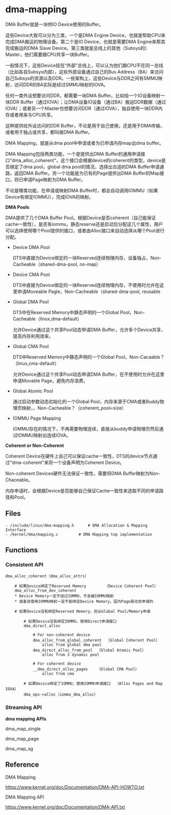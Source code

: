 # dma-mapping

DMA Buffer就是一块供IO Device使用的Buffer。

这些Device大致可以分为三类，一个是DMA Engine Device，也就是帮助CPU来完成DMA搬运的物理设备。第二个是IO Device，也就是需要DMA Engine来帮其完成搬运的DMA Slave Device。第三类就是总线上的其他（Subsys的）Master，他们需要跟CPU共享一块Buffer。

一般情况下，这些Device挂在“外部”总线上，可以认为他们跟CPU不在同一总线（比如各自Subsys内部），这些外部设备通过自己的Bus Address（BA）来访问自己Subsys的资源以及DDR。一些架构上，这些Device与DDR之间有SMMU映射，访问DDR的BA实际是经过SMMU映射的IOVA。

任何一类外设想要访问DDR，都需要一块DMA Buffer。比如给一个IO设备映射一块DDR Buffer（通过IOVA）；让DMA设备IO设备（通过BA）搬运DDR数据（通过IOVA）；或者另一个Master也想要访问DDR（通过IOVA），独自使用一块DDR内存或者用来与CPU共享。

这种提供给外设访问的DDR Buffer，不论是用于自己使用，还是用于DMA传输，或者用于独占或共享，都叫做DMA Buffer。

DMA Mapping，就是从dma pool中申请或者为已申请内存map出dma buffer。

DMA Mapping包括两类功能，一个是提供出DMA Buffer的通用申请接口"dma_alloc_coherent"，这个接口会根据device的coherent的类型，device是否绑定了dma pool，global dma pool的情况，选择出合适的DMA Buffer申请通路，返回DMA Buffer。另一个功能是为已有的Page提供出DMA Buffer的Map接口，将已申请Page映射为DMA Buffer。

不论是哪类功能，在申请或映射DMA Buffer时，都会自动调用IOMMU（如果Device有绑定IOMMU），完成IOVA的映射。

**DMA Pools**

DMA提供了几个DMA Buffer Pool。根据Device是否coherent（自己能保证cache一致性），是否有iommu，静态reserve还是启动后分配这几个属性，用户可以选择使用哪个Pool提供的接口，或者由Alloc接口来自动选择从哪个Pool进行分配。

- Device DMA Pool

	DTS中直接为Device绑定的一块Reserved连续物理内存，设备独占，Non-Cacheable（shared-dma-pool, no-map）

- Device CMA Pool
	
	DTS中直接为Device绑定的一块Reserved连续物理内存，不使用时允许在这里申请Moveable Pagle，Non-Cacheable（shared-dma-pool, reusable

- Global DMA Pool

	DTS中在Reserved Memory中静态声明的一个Global Pool，Non-Cacheable（linux,dma-default）

	允许Device通过这个共享Pool动态申请DMA Buffer，允许多个Device共享，提高内存利用效率。

- Global CMA Pool

	DTS中Reserved Memory中静态声明的一个Global Pool，Non-Cacaable？（linux,cma-default）

	允许Device通过这个共享Pool动态申请DMA Buffer，在不使用时允许在这里申请Movable Page，避免内存浪费。

- Global Atomic Pool

	通过启动参数动态初始化的一个Global Pool，内存来源于CMA或者Buddy物理页映射，，Non-Cacheable？（coherent_pool=size）

- IOMMU Page Mapping

	IOMMU存在的情况下，不再需要物理连续，直接从buddy申请物理页然后通过IOMMU映射出连续IOVA。

**Coherent or Non-Coherent**

Coherent Device在硬件上自己可以保证cache一致性，DTS的device节点通过"dma-coherent"来将一个设备声明为Coherent Device。

Non-coherent Devices硬件无法保证一致性，需要将DMA Buffer映射为Non-Chaceable。

内存申请时，会根据Device是否能够自己保证Cache一致性来选取不同的申请路径和Pool。

## Files

```
- /include/linux/dma-mapping.h		# DMA Allocation & Mapping Interface
- /kernel/dma/mapping.c			# DMA Mapping top implementation

```

## Functions

### Consistent API

```
dma_alloc_coherent（dma_alloc_attrs）

	# 如果Device绑定了Reserved Memory		（Device Coherent Pool）
	dma_alloc_from_dev_coherent
	* Device Memory一定不经过IOMMU，不会被IOMMU映射
	* 或者说使用IOMMU映射一定不能绑定Device Memory，因为Page是动态申请的

	# 如果Device没有绑定Reserved Memory，则从Global Pool/Memory申请

		# 如果Device没有绑定IOMMU，使用Direct申请接口
		dma_direct_alloc
			
			# For non-coherent device
			dma_alloc_from_global_coherent	（Global Coherent Pool）
				alloc from global dma pool
			dma_direct_alloc_from_pool	（Global Atomic Pool）
				alloc from 3 dynamic pool

			# For coherent device
			__dma_direct_alloc_pages	（Global CMA Pool）
				alloc from cma

		# 如果Device绑定了IOMMU，使用IOMMU申请接口	（Alloc Pages and Map IOVA）
		dma_ops->alloc（iommu_dma_alloc）
```

### Streaming API

**dma mapping APIs**

dma_map_single

dma_map_page

dma_map_sg

## Reference

DMA Mapping

<https://www.kernel.org/doc/Documentation/DMA-API-HOWTO.txt>

DMA Mapping API

<https://www.kernel.org/doc/Documentation/DMA-API.txt>